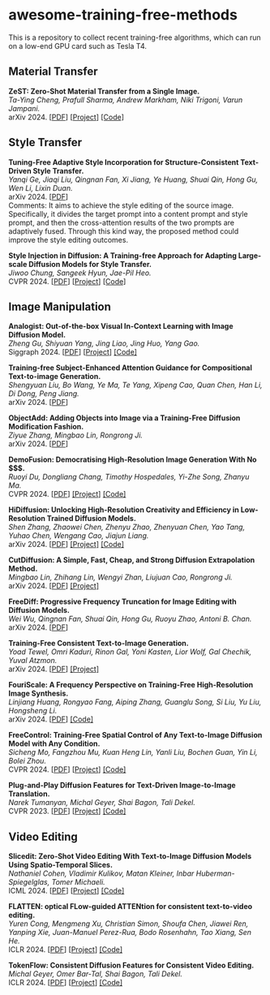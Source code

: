 # awesome-training-free-methods
This is a repository to collect recent training-free algorithms, which can run on a low-end GPU card such as Tesla T4.

## Material Transfer

**ZeST: Zero-Shot Material Transfer from a Single Image.**<br>
*Ta-Ying Cheng, Prafull Sharma, Andrew Markham, Niki Trigoni, Varun Jampani.*<br>
arXiv 2024. [[PDF](https://arxiv.org/pdf/2404.06425)] [[Project](https://ttchengab.github.io/zest/)] [[Code]](https://github.com/ttchengab/zest_code)<br>

## Style Transfer

**Tuning-Free Adaptive Style Incorporation for Structure-Consistent Text-Driven Style Transfer.**<br>
*Yanqi Ge, Jiaqi Liu, Qingnan Fan, Xi Jiang, Ye Huang, Shuai Qin, Hong Gu, Wen Li, Lixin Duan.*<br>
arXiv 2024. [[PDF](https://arxiv.org/pdf/2404.06835.pdf)]<br>
Comments: It aims to achieve the style editing of the source image. Specifically, it divides the target prompt into a content prompt and style prompt, and then the cross-attention results of the two prompts are adaptively fused. Through this kind way, the proposed method could improve the style editing outcomes.

**Style Injection in Diffusion: A Training-free Approach for Adapting Large-scale Diffusion Models for Style Transfer.**<br>
*Jiwoo Chung, Sangeek Hyun, Jae-Pil Heo.*<br>
CVPR 2024. [[PDF](https://arxiv.org/pdf/2312.09008.pdf)] [[Project](https://jiwoogit.github.io/StyleID_site/)] [[Code]](https://github.com/jiwoogit/StyleID)<br>

## Image Manipulation

**Analogist: Out-of-the-box Visual In-Context Learning with Image Diffusion Model.**<br>
*Zheng Gu, Shiyuan Yang, Jing Liao, Jing Huo, Yang Gao.*<br>
Siggraph 2024. [[PDF](https://arxiv.org/pdf/2405.10316)] [[Project](https://analogist2d.github.io/)] [[Code]](https://github.com/edward3862/Analogist)<br>

**Training-free Subject-Enhanced Attention Guidance for Compositional Text-to-image Generation.**<br>
*Shengyuan Liu, Bo Wang, Ye Ma, Te Yang, Xipeng Cao, Quan Chen, Han Li, Di Dong, Peng Jiang.*<br>
arXiv 2024. [[PDF](https://arxiv.org/pdf/2405.06948)]<br>

**ObjectAdd: Adding Objects into Image via a Training-Free Diffusion Modification Fashion.**<br>
*Ziyue Zhang, Mingbao Lin, Rongrong Ji.*<br>
arXiv 2024. [[PDF](https://arxiv.org/pdf/2404.17230)]<br>

**DemoFusion: Democratising High-Resolution Image Generation With No $$$.**<br>
*Ruoyi Du, Dongliang Chang, Timothy Hospedales, Yi-Zhe Song, Zhanyu Ma.*<br>
CVPR 2024. [[PDF](https://arxiv.org/pdf/2311.16973.pdf)] [[Project]](https://ruoyidu.github.io/demofusion/demofusion.html) [[Code]](https://github.com/PRIS-CV/DemoFusion)<br>

**HiDiffusion: Unlocking High-Resolution Creativity and Efficiency in Low-Resolution Trained Diffusion Models.**<br>
*Shen Zhang, Zhaowei Chen, Zhenyu Zhao, Zhenyuan Chen, Yao Tang, Yuhao Chen, Wengang Cao, Jiajun Liang.*<br>
arXiv 2024. [[PDF](https://arxiv.org/pdf/2311.17528.pdf)] [[Project]](https://hidiffusion.github.io/) [[Code]](https://github.com/megvii-research/HiDiffusion)<br>

**CutDiffusion: A Simple, Fast, Cheap, and Strong Diffusion Extrapolation Method.**<br>
*Mingbao Lin, Zhihang Lin, Wengyi Zhan, Liujuan Cao, Rongrong Ji.*<br>
arXiv 2024. [[PDF](https://arxiv.org/pdf/2404.15141.pdf)] [[Project]](https://github.com/lmbxmu/CutDiffusion)<br>

**FreeDiff: Progressive Frequency Truncation for Image Editing with Diffusion Models.**<br>
*Wei Wu, Qingnan Fan, Shuai Qin, Hong Gu, Ruoyu Zhao, Antoni B. Chan.*<br>
arXiv 2024. [[PDF](https://arxiv.org/pdf/2404.11895.pdf)] <br>

**Training-Free Consistent Text-to-Image Generation.**<br>
*Yoad Tewel, Omri Kaduri, Rinon Gal, Yoni Kasten, Lior Wolf, Gal Chechik, Yuval Atzmon.*<br>
arXiv 2024. [[PDF](https://arxiv.org/pdf/2402.03286.pdf)] [[Project]](https://consistory-paper.github.io/)<br>

**FouriScale: A Frequency Perspective on Training-Free High-Resolution Image Synthesis.**<br>
*Linjiang Huang, Rongyao Fang, Aiping Zhang, Guanglu Song, Si Liu, Yu Liu, Hongsheng Li.*<br>
arXiv 2024. [[PDF](https://arxiv.org/pdf/2403.12963.pdf)] [[Code]](https://github.com/LeonHLJ/FouriScale)<br>

**FreeControl: Training-Free Spatial Control of Any Text-to-Image Diffusion Model with Any Condition.**<br>
*Sicheng Mo, Fangzhou Mu, Kuan Heng Lin, Yanli Liu, Bochen Guan, Yin Li, Bolei Zhou.*<br>
CVPR 2024. [[PDF](https://arxiv.org/pdf/2312.07536.pdf)] [[Project](https://genforce.github.io/freecontrol/)] [[Code]](https://github.com/genforce/freecontrol)<br>

**Plug-and-Play Diffusion Features for Text-Driven Image-to-Image Translation.**<br>
*Narek Tumanyan, Michal Geyer, Shai Bagon, Tali Dekel.*<br>
CVPR 2023. [[PDF](https://arxiv.org/pdf/2211.12572.pdf)] [[Project](https://pnp-diffusion.github.io/)] [[Code]](https://github.com/MichalGeyer/plug-and-play)<br>

## Video Editing

**Slicedit: Zero-Shot Video Editing With Text-to-Image Diffusion Models Using Spatio-Temporal Slices.**<br>
*Nathaniel Cohen, Vladimir Kulikov, Matan Kleiner, Inbar Huberman-Spiegelglas, Tomer Michaeli.*<br>
ICML 2024. [[PDF](https://arxiv.org/pdf/2405.12211)] [[Project](https://matankleiner.github.io/slicedit/)] [[Code]](https://matankleiner.github.io/slicedit/)<br>

**FLATTEN: optical FLow-guided ATTENtion for consistent text-to-video editing.**<br>
*Yuren Cong, Mengmeng Xu, Christian Simon, Shoufa Chen, Jiawei Ren, Yanping Xie, Juan-Manuel Perez-Rua, Bodo Rosenhahn, Tao Xiang, Sen He.*<br>
ICLR 2024. [[PDF](https://arxiv.org/pdf/2310.05922.pdf)] [[Project](https://flatten-video-editing.github.io/)] [[Code]](https://github.com/yrcong/flatten)<br>

**TokenFlow: Consistent Diffusion Features for Consistent Video Editing.**<br>
*Michal Geyer, Omer Bar-Tal, Shai Bagon, Tali Dekel.*<br>
ICLR 2024. [[PDF](https://arxiv.org/pdf/2307.10373.pdf)] [[Project](https://diffusion-tokenflow.github.io/)] [[Code]](https://github.com/omerbt/TokenFlow)<br>




